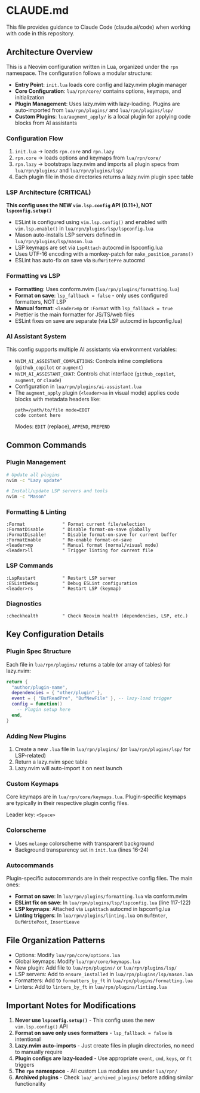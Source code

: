 # CLAUDE.md

This file provides guidance to Claude Code (claude.ai/code) when working with code in this repository.

## Architecture Overview

This is a Neovim configuration written in Lua, organized under the `rpn` namespace. The configuration follows a modular structure:

- **Entry Point**: `init.lua` loads core config and lazy.nvim plugin manager
- **Core Configuration**: `lua/rpn/core/` contains options, keymaps, and initialization
- **Plugin Management**: Uses lazy.nvim with lazy-loading. Plugins are auto-imported from `lua/rpn/plugins/` and `lua/rpn/plugins/lsp/`
- **Custom Plugins**: `lua/augment_apply/` is a local plugin for applying code blocks from AI assistants

### Configuration Flow

1. `init.lua` → loads `rpn.core` and `rpn.lazy`
2. `rpn.core` → loads options and keymaps from `lua/rpn/core/`
3. `rpn.lazy` → bootstraps lazy.nvim and imports all plugin specs from `lua/rpn/plugins/` and `lua/rpn/plugins/lsp/`
4. Each plugin file in those directories returns a lazy.nvim plugin spec table

### LSP Architecture (CRITICAL)

**This config uses the NEW `vim.lsp.config` API (0.11+), NOT `lspconfig.setup()`**

- ESLint is configured using `vim.lsp.config()` and enabled with `vim.lsp.enable()` in `lua/rpn/plugins/lsp/lspconfig.lua`
- Mason auto-installs LSP servers defined in `lua/rpn/plugins/lsp/mason.lua`
- LSP keymaps are set via `LspAttach` autocmd in lspconfig.lua
- Uses UTF-16 encoding with a monkey-patch for `make_position_params()`
- ESLint has auto-fix on save via `BufWritePre` autocmd

### Formatting vs LSP

- **Formatting**: Uses conform.nvim (`lua/rpn/plugins/formatting.lua`)
- **Format on save**: `lsp_fallback = false` - only uses configured formatters, NOT LSP
- **Manual format**: `<leader>mp` or `:Format` with `lsp_fallback = true`
- Prettier is the main formatter for JS/TS/web files
- ESLint fixes on save are separate (via LSP autocmd in lspconfig.lua)

### AI Assistant System

This config supports multiple AI assistants via environment variables:

- `NVIM_AI_ASSISTANT_COMPLETIONS`: Controls inline completions (`github_copilot` or `augment`)
- `NVIM_AI_ASSISTANT_CHAT`: Controls chat interface (`github_copilot`, `augment`, or `claude`)
- Configuration in `lua/rpn/plugins/ai-assistant.lua`
- The `augment_apply` plugin (`<leader>aa` in visual mode) applies code blocks with metadata headers like:
  ```
  path=/path/to/file mode=EDIT
  code content here
  ```
  Modes: `EDIT` (replace), `APPEND`, `PREPEND`

## Common Commands

### Plugin Management

```bash
# Update all plugins
nvim -c "Lazy update"

# Install/update LSP servers and tools
nvim -c "Mason"
```

### Formatting & Linting

```vim
:Format              " Format current file/selection
:FormatDisable       " Disable format-on-save globally
:FormatDisable!      " Disable format-on-save for current buffer
:FormatEnable        " Re-enable format-on-save
<leader>mp           " Manual format (normal/visual mode)
<leader>ll           " Trigger linting for current file
```

### LSP Commands

```vim
:LspRestart          " Restart LSP server
:ESLintDebug         " Debug ESLint configuration
<leader>rs           " Restart LSP (keymap)
```

### Diagnostics

```vim
:checkhealth         " Check Neovim health (dependencies, LSP, etc.)
```

## Key Configuration Details

### Plugin Spec Structure

Each file in `lua/rpn/plugins/` returns a table (or array of tables) for lazy.nvim:

```lua
return {
  "author/plugin-name",
  dependencies = { "other/plugin" },
  event = { "BufReadPre", "BufNewFile" }, -- lazy-load trigger
  config = function()
    -- Plugin setup here
  end,
}
```

### Adding New Plugins

1. Create a new `.lua` file in `lua/rpn/plugins/` (or `lua/rpn/plugins/lsp/` for LSP-related)
2. Return a lazy.nvim spec table
3. Lazy.nvim will auto-import it on next launch

### Custom Keymaps

Core keymaps are in `lua/rpn/core/keymaps.lua`. Plugin-specific keymaps are typically in their respective plugin config files.

Leader key: `<Space>`

### Colorscheme

- Uses `melange` colorscheme with transparent background
- Background transparency set in `init.lua` (lines 16-24)

### Autocommands

Plugin-specific autocommands are in their respective config files. The main ones:

- **Format on save**: In `lua/rpn/plugins/formatting.lua` via conform.nvim
- **ESLint fix on save**: In `lua/rpn/plugins/lsp/lspconfig.lua` (line 117-122)
- **LSP keymaps**: Attached via `LspAttach` autocmd in lspconfig.lua
- **Linting triggers**: In `lua/rpn/plugins/linting.lua` on `BufEnter`, `BufWritePost`, `InsertLeave`

## File Organization Patterns

- Options: Modify `lua/rpn/core/options.lua`
- Global keymaps: Modify `lua/rpn/core/keymaps.lua`
- New plugin: Add file to `lua/rpn/plugins/` or `lua/rpn/plugins/lsp/`
- LSP servers: Add to `ensure_installed` in `lua/rpn/plugins/lsp/mason.lua`
- Formatters: Add to `formatters_by_ft` in `lua/rpn/plugins/formatting.lua`
- Linters: Add to `linters_by_ft` in `lua/rpn/plugins/linting.lua`

## Important Notes for Modifications

1. **Never use `lspconfig.setup()`** - This config uses the new `vim.lsp.config()` API
2. **Format on save only uses formatters** - `lsp_fallback = false` is intentional
3. **Lazy.nvim auto-imports** - Just create files in plugin directories, no need to manually require
4. **Plugin configs are lazy-loaded** - Use appropriate `event`, `cmd`, `keys`, or `ft` triggers
5. **The `rpn` namespace** - All custom Lua modules are under `lua/rpn/`
6. **Archived plugins** - Check `lua/_archived_plugins/` before adding similar functionality
